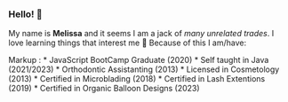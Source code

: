 ### Hello! 👋

My name is **Melissa** and it seems I am a jack of *many unrelated trades*. 
I love learning things that interest me :sparkling_heart: Because of this I am/have:


 Markup : * JavaScript BootCamp Graduate (2020)
          * Self taught in Java (2021/2023)
          * Orthodontic Assistanting (2013)
          * Licensed in Cosmetology (2013)
          * Certified in Microblading (2018)
          * Certified in Lash Extentions (2019)
          * Certified in Organic Balloon Designs (2023)



<!--
**LDRMuse/LDRMuse** is a ✨ _special_ ✨ repository because its `README.md` (this file) appears on your GitHub profile.

Here are some ideas to get you started:

- 🔭 I’m currently working on Many projects
- 🌱 I’m currently learning 
- 👯 I’m looking to collaborate on ...
- 🤔 I’m looking for help with ...
- 💬 Ask me about ...
- 📫 How to reach me: ...
- 😄 Pronouns: ...
- ⚡ Fun fact: ...
-->
